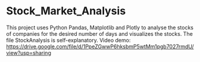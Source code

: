 # Stock_Market_Analysis
This project uses Python Pandas, Matplotlib and Plotly to analyse the stocks of companies for the desired number of days and visualizes the stocks.
The file StockAnalysis is self-explanatory.
Video demo: https://drive.google.com/file/d/1PpeZGwwP6hksbmP5wtMm1pgb7027rmdU/view?usp=sharing
